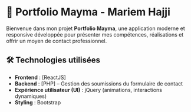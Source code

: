 # 💼 Portfolio Mayma - Mariem Hajji

Bienvenue dans mon projet **Portfolio Mayma**, une application moderne et responsive développée pour présenter mes compétences, réalisations et offrir un moyen de contact professionnel.


## 🛠️ Technologies utilisées

- **Frontend** : [ReactJS]
- **Backend** : [PHP] – Gestion des soumissions du formulaire de contact
- **Expérience utilisateur (UI)** : jQuery (animations, interactions dynamiques)
- **Styling** : Bootstrap

